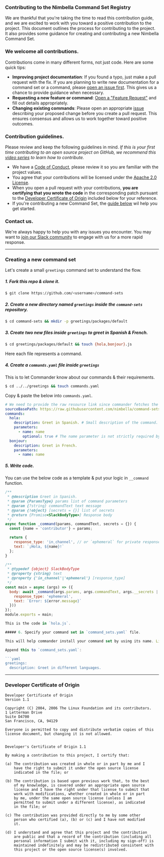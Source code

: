 ### Contributing to the Nimbella Command Set Registry

We are thankful that you're taking the time to read this contribution guide, and we are excited to work with you toward a positive contribution to the project.
This document outlines the process for contributing to the project. It also provides some guidance for creating and contributing a new Nimbella Command Set.

### We welcome all contributions.

Contributions come in many different forms, not just code. Here are some quick tips:
- **Improving project documentation**: If you found a typo, just make a pull request with the fix. If you are planning to write new documentation for a command set or a command, please [open an issue first](../../issues/new/choose). This gives us a chance to provide guidance when necessary.
- **Requesting a new feature or command**: [Open a "Feature Request"](../../issues/new?template=feature_request.md) and fill out details appropriately.
- **Changing existing commands**: Please open an appropriate [issue](../../issues/new/choose) describing your proposed change before you create a pull request. This ensures consensus and allows us to work together toward positive outcomes.

### Contribution guidelines.

Please review and keep the following guidelines in mind. _If this is your first time contributing to an open source project on GitHub, we recommend this [video series](https://egghead.io/courses/how-to-contribute-to-an-open-source-project-on-github) to learn how to contribute._
- We have a [Code of Conduct](CODE_OF_CONDUCT.md), please review it so you are familiar with the project values.
- You agree that your contributions will be licensed under the [Apache 2.0 License](LICENSE).
- When you open a pull request with your contributions, **you are certifying that you wrote the code** in the corresponding patch pursuant to the [Developer Certificate of Origin](#developer-certificate-of-origin) included below for your reference.
- If you're contributing a new Command Set, the [guide below](#creating-a-new-command-set) wil help you get started.

### Contact us.

We're always happy to help you with any issues you encounter. You may want to [join our Slack community](https://nimbella-community.slack.com/) to engage with us for a more rapid response.

---

### Creating a new command set

Let's create a small `greetings` command set to understand the flow.

##### 1. Fork this repo & clone it.

```sh
$ git clone https://github.com/<username>/command-sets
```

##### 2. Create a new directory named `greetings` inside the `command-sets` repository.

```sh
$ cd command-sets && mkdir -p greetings/packages/default
```

##### 3. Create two new files inside `greetings` to greet in Spanish & French.

```sh
$ cd greetings/packages/default && touch {hola,bonjour}.js
```

Here each file represents a command.

##### 4. Create a `commands.yaml` file inside `greetings`

This is to let Commander know about our commands & their requirements.

```sh
$ cd ../../greetings && touch commands.yaml
```

Copy & paste the below into `commands.yaml`.

```yaml
# We need to provide the raw resource link since commander fetches the code directly from here.
sourceBasePath: https://raw.githubusercontent.com/nimbella/command-sets/master/greetings
commands:
  hola:
    description: Greet in Spanish. # Small description of the command.
    parameters:
      - name: name
        optional: true # The name parameter is not strictly required by our code.
  bonjour:
    description: Greet in French.
    parameters:
      - name: name
```

##### 5. Write code.

You can use the below code as a template & put your logic in `__command` function.

```js
/**
 * @description Greet in Spanish.
 * @param {ParamsType} params list of command parameters
 * @param {?string} commandText text message
 * @param {!object} [secrets = {}] list of secrets
 * @return {Promise<SlackBodyType>} Response body
 */
async function _command(params, commandText, secrets = {}) {
  const {name = 'contributor'} = params;

  return {
    response_type: 'in_channel', // or `ephemeral` for private response
    text: `¡Hola, ${name}!`
  };
}

/**
 * @typedef {object} SlackBodyType
 * @property {string} text
 * @property {'in_channel'|'ephemeral'} [response_type]
 */
const main = async (args) => ({
  body: await _command(args.params, args.commandText, args.__secrets || {}).catch(error => ({
    response_type: 'ephemeral',
    text: `Error: ${error.message}`
  }))
});
module.exports = main;

This is the code in `hola.js`.

##### 6. Specify your command set in `command_sets.yaml` file.

This will help commander install your command set by using its name. Like: `/nc csm_install greetings`.

Append this to `command_sets.yaml`:

```yaml
greetings:
  description: Greet in different languages.
```

---

### Developer Certificate of Origin

```
Developer Certificate of Origin
Version 1.1

Copyright (C) 2004, 2006 The Linux Foundation and its contributors.
1 Letterman Drive
Suite D4700
San Francisco, CA, 94129

Everyone is permitted to copy and distribute verbatim copies of this
license document, but changing it is not allowed.


Developer's Certificate of Origin 1.1

By making a contribution to this project, I certify that:

(a) The contribution was created in whole or in part by me and I
    have the right to submit it under the open source license
    indicated in the file; or

(b) The contribution is based upon previous work that, to the best
    of my knowledge, is covered under an appropriate open source
    license and I have the right under that license to submit that
    work with modifications, whether created in whole or in part
    by me, under the same open source license (unless I am
    permitted to submit under a different license), as indicated
    in the file; or

(c) The contribution was provided directly to me by some other
    person who certified (a), (b) or (c) and I have not modified
    it.

(d) I understand and agree that this project and the contribution
    are public and that a record of the contribution (including all
    personal information I submit with it, including my sign-off) is
    maintained indefinitely and may be redistributed consistent with
    this project or the open source license(s) involved.
```
